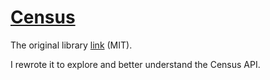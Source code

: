 # [Census](https://census.daybreakgames.com/)

The original library [link](https://github.com/Lampjaw/census) (MIT).

I rewrote it to explore and better understand the Census API.
